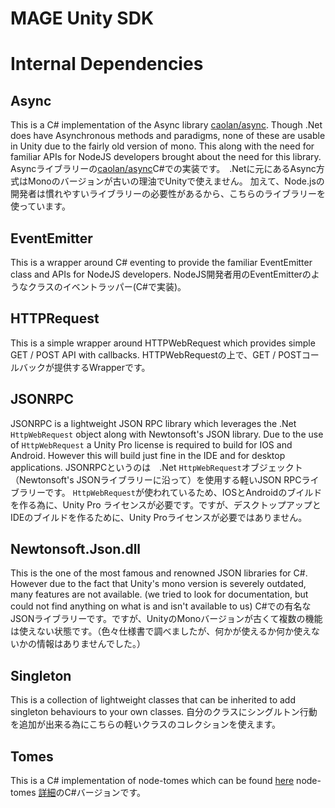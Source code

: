 MAGE Unity SDK
==============


Internal Dependencies
=====================

Async
-----
This is a C# implementation of the Async library [caolan/async](https://github.com/caolan/async). Though .Net does have
Asynchronous methods and paradigms, none of these are usable in Unity due to the fairly old version of mono. This along
with the need for familiar APIs for NodeJS developers brought about the need for this library.
Asyncライブラリーの[caolan/async](https://github.com/caolan/async)C#での実装です。　.Netに元にあるAsync方式はMonoのバージョンが古いの理油でUnityで使えません。
加えて、Node.jsの開発者は慣れやすいライブラリーの必要性があるから、こちらのライブラリーを使っています。

EventEmitter
------------
This is a wrapper around C# eventing to provide the familiar EventEmitter class and APIs for NodeJS developers.
NodeJS開発者用のEventEmitterのようなクラスのイベントラッパー(C#で実装)。

HTTPRequest
-----------
This is a simple wrapper around HTTPWebRequest which provides simple GET / POST API with callbacks.
HTTPWebRequestの上で、GET / POSTコールバックが提供するWrapperです。

JSONRPC
-------
JSONRPC is a lightweight JSON RPC library which leverages the .Net `HttpWebRequest` object along with Newtonsoft's JSON
library. Due to the use of `HttpWebRequest` a Unity Pro license is required to build for IOS and Android. However this
will build just fine in the IDE and for desktop applications.
JSONRPCというのは　.Net `HttpWebRequest`オブジェックト（Newtonsoft's JSONライブラリーに沿って）を使用する軽いJSON RPCライブラリーです。
`HttpWebRequest`が使われているため、IOSとAndroidのブイルドを作る為に、Unity Pro ライセンスが必要です。ですが、デスクトップアップとIDEのブイルドを作るために、Unity Proライセンスが必要ではありません。

Newtonsoft.Json.dll
-------------------
This is the one of the most famous and renowned JSON libraries for C#. However due to the fact that Unity's mono version
is severely outdated, many features are not available. (we tried to look for documentation, but could not find anything
on what is and isn't available to us)
C#での有名なJSONライブラリーです。ですが、UnityのMonoバージョンが古くて複数の機能は使えない状態です。（色々仕様書で調べましたが、何かが使えるか何か使えないかの情報はありませんでした。）

Singleton
---------
This is a collection of lightweight classes that can be inherited to add singleton behaviours to your own classes.
自分のクラスにシングルトン行動を追加が出来る為にこちらの軽いクラスのコレクションを使えます。

Tomes
-----
This is a C# implementation of node-tomes which can be found [here](https://github.com/Wizcorp/node-tomes)
node-tomes [詳細](https://github.com/Wizcorp/node-tomes)のC#バージョンです。